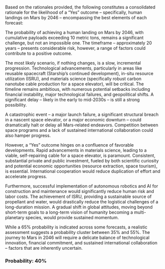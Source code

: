 Based on the rationales provided, the following constitutes a consolidated rationale for the likelihood of a “Yes” outcome – specifically, human landings on Mars by 2046 – encompassing the best elements of each forecast:

The probability of achieving a human landing on Mars by 2046, with cumulative payloads exceeding 10 metric tons, remains a significant challenge, but not an impossible one. The timeframe – approximately 20 years – presents considerable risk, however, a range of factors could contribute to a positive outcome. 

The most likely scenario, if nothing changes, is a slow, incremental progression. Technological advancements, particularly in areas like reusable spacecraft (Starship’s continued development), in-situ resource utilization (ISRU), and materials science (specifically robust carbon nanotube cable production for a space elevator), will be critical. The timeline remains ambitious, with numerous potential setbacks including financial instability, major technological failures, and geopolitical shifts.  A significant delay – likely in the early to mid-2030s – is still a strong possibility.

A catastrophic event – a major launch failure, a significant structural breach in a nascent space elevator, or a major economic downturn – could dramatically halt or delay all Mars-related endeavors. Competition between space programs and a lack of sustained international collaboration could also hamper progress. 

However, a “Yes” outcome hinges on a confluence of favorable developments. Rapid advancements in materials science, leading to a viable, self-repairing cable for a space elevator, is paramount. Consistent, substantial private and public investment, fueled by both scientific curiosity and potential economic opportunities (resource extraction, space tourism), is essential. International cooperation would reduce duplication of effort and accelerate progress.

Furthermore, successful implementation of autonomous robotics and AI for construction and maintenance would significantly reduce human risk and labor costs. The achievement of ISRU, providing a sustainable source of propellant and water, would drastically reduce the logistical challenges of a long-duration mission. A gradual shift in global attitudes, moving beyond short-term goals to a long-term vision of humanity becoming a multi-planetary species, would provide sustained momentum. 

While a 65% probability is indicated across some forecasts, a realistic assessment suggests a probability cluster between 35% and 55%. The journey to Mars in 2046 will require a delicate balance of technological innovation, financial commitment, and sustained international collaboration – factors that are inherently uncertain.

### Probability: 40%